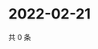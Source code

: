 # 2022-02-21

共 0 条

<!-- BEGIN WEIBO -->
<!-- 最后更新时间 Mon Feb 21 2022 16:14:47 GMT+0800 (China Standard Time) -->

<!-- END WEIBO -->
